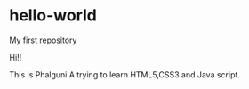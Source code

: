 # hello-world
My first repository

Hi!!

This is Phalguni A trying to learn HTML5,CSS3 and Java script.


